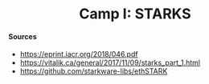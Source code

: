 <h1 align="center">Camp I: STARKS</h1>

#### Sources

- <https://eprint.iacr.org/2018/046.pdf>
- <https://vitalik.ca/general/2017/11/09/starks_part_1.html>
- <https://github.com/starkware-libs/ethSTARK>
